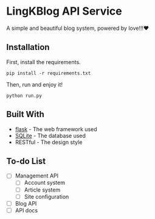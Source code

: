 # LingKBlog API Service

A simple and beautiful blog system, powered by love!!!❤️

## Installation

First, install the requirements.

```Shell
pip install -r requirements.txt
```

Then, run and enjoy it!

```Shell
python run.py
```

## Built With

- [flask](https://github.com/pallets/flask) - The web framework used
- [SQLite](https://sqlite.org/lang.html) - The database used
- RESTful - The design style

## To-do List

- [ ] Management API
  - [ ] Account system
  - [ ] Article system
  - [ ] Site configuration
- [ ] Blog API
- [ ] API docs